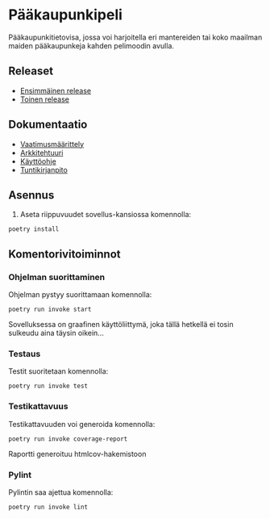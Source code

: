 # Pääkaupunkipeli

Pääkaupunkitietovisa, jossa voi harjoitella eri mantereiden tai koko maailman maiden pääkaupunkeja kahden pelimoodin avulla.

## Releaset

* [Ensimmäinen release](https://github.com/kerkkanen/ot-harjoitustyo/releases/tag/viikko5)
* [Toinen release](https://github.com/kerkkanen/ot-harjoitustyo/releases/tag/viikko6)

## Dokumentaatio

* [Vaatimusmäärittely](https://github.com/kerkkanen/ot-harjoitustyo/blob/main/dokumentaatio/vaatimusmaarittely.md)
* [Arkkitehtuuri](https://github.com/kerkkanen/ot-harjoitustyo/blob/main/dokumentaatio/arkkitehtuuri.md)
* [Käyttöohje](https://github.com/kerkkanen/ot-harjoitustyo/blob/main/dokumentaatio/kayttoohje.md)
* [Tuntikirjanpito](https://github.com/kerkkanen/ot-harjoitustyo/blob/main/dokumentaatio/kirjanpito.md)

## Asennus

1. Aseta riippuvuudet sovellus-kansiossa komennolla:

```
poetry install
```

## Komentorivitoiminnot

### Ohjelman suorittaminen

Ohjelman pystyy suorittamaan komennolla:

```
poetry run invoke start
```
Sovelluksessa on graafinen käyttöliittymä, joka tällä hetkellä ei tosin sulkeudu aina täysin oikein...

### Testaus

Testit suoritetaan komennolla:

```
poetry run invoke test
```
### Testikattavuus

Testikattavuuden voi generoida komennolla:

```
poetry run invoke coverage-report
```
Raportti generoituu htmlcov-hakemistoon

### Pylint

Pylintin saa ajettua komennolla:

```
poetry run invoke lint
```

